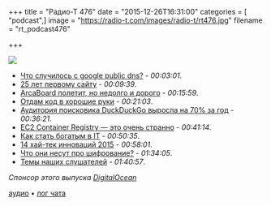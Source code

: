 +++
title = "Радио-Т 476"
date = "2015-12-26T16:31:00"
categories = [ "podcast",]
image = "https://radio-t.com/images/radio-t/rt476.jpg"
filename = "rt_podcast476"

+++

![](https://radio-t.com/images/radio-t/rt476.jpg)

- [Что случилось с google public dns?](http://habrahabr.ru/post/274095/) - *00:03:01*.
- [25 лет первому сайту](http://www.engadget.com/2015/12/20/first-website-is-25-years-old/) - *00:09:39*.
- [ArcaBoard полетит, но недолго и дорого](http://thenextweb.com/shareables/2015/12/24/the-arcaboard-is-a-hoverboard-that-actually-hovers-over-any-surface/) - *00:15:59*.
- [Отдам код в хорошие руки](http://kommersant.ru/doc/2884110) - *00:21:03*.
- [Аудитория поисковика DuckDuckGo выросла на 70% за год](http://geektimes.ru/post/268022/) - *00:36:21*.
- [EC2 Container Registry — это очень странно](http://venturebeat.com/2015/12/21/aws-makes-its-amazon-ec2-container-registry-service-available-to-everyone/) - *00:41:14*.
- [Как стать богатым в IT](http://money.cnn.com/2015/12/24/technology/unicorn-tech-workers/index.html) - *00:50:35*.
- [14 хай-тек инноваций 2015](http://www.ba-bamail.com/content.aspx?emailid=18641) - *00:58:01*.
- [Что они несут про шифрование?](http://social.techcrunch.com/2015/12/20/hey-hey-my-my-strong-encryption-will-never-die/) - *01:34:05*.
- [Темы наших слушателей](https://radio-t.com/p/2015/12/22/prep-476/) - *01:40:57*.

_Спонсор этого выпуска [DigitalOcean](https://do.co/radiot)_

[аудио](https://cdn.radio-t.com/rt_podcast476.mp3) • [лог чата](http://chat.radio-t.com/logs/radio-t-476.html)
<audio src="https://cdn.radio-t.com/rt_podcast476.mp3" preload="none"></audio>
